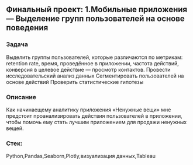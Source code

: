 ## Финальный проект: 1.Мобильные приложения — Выделение групп пользователей на основе поведения

### Задача
Выделить группы пользователей, которые различаются по метрикам:
retention rate,
время, проведённое в приложении,
частота действий,
конверсия в целевое действие — просмотр контактов.
Провести исследовательский анализ данных
Сегментировать пользователей на основе действий
Проверить статистические гипотезы

### Описание
Как начинаещему аналитику приложения «Ненужные вещи» мне предстоит проанализировать действия пользователей в приложении, чтобы помочь ему стать лучшим приложением для продажи ненужных вещей.


### Стек:
Python,Pandas,Seaborn,Plotly,визуализация данных,Tableau
